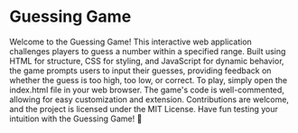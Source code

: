 # Guessing Game
Welcome to the Guessing Game! This interactive web application challenges players to guess a number within a specified range. Built using HTML for structure, CSS for styling, and JavaScript for dynamic behavior, the game prompts users to input their guesses, providing feedback on whether the guess is too high, too low, or correct. To play, simply open the index.html file in your web browser. The game's code is well-commented, allowing for easy customization and extension. Contributions are welcome, and the project is licensed under the MIT License. Have fun testing your intuition with the Guessing Game! 🎉